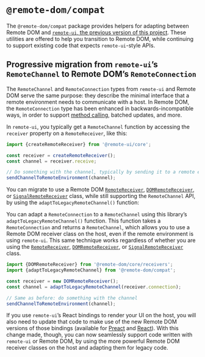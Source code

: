 # `@remote-dom/compat`

The `@remote-dom/compat` package provides helpers for adapting between Remote DOM and [`remote-ui`, the previous version of this project](https://github.com/Shopify/remote-dom/discussions/267). These utilities are offered to help you transition to Remote DOM, while continuing to support existing code that expects `remote-ui`-style APIs.

## Progressive migration from `remote-ui`’s `RemoteChannel` to Remote DOM’s `RemoteConnection`

The `RemoteChannel` and `RemoteConnection` types from `remote-ui` and Remote DOM serve the same purpose: they describe the minimal interface that a remote environment needs to communicate with a host. In Remote DOM, the `RemoteConnection` type has been enhanced in backwards-incompatible ways, in order to support [method calling](#remote-methods), batched updates, and more.

In `remote-ui`, you typically get a `RemoteChannel` function by accessing the `receiver` property on a `RemoteReceiver`, like this:

```ts
import {createRemoteReceiver} from '@remote-ui/core';

const receiver = createRemoteReceiver();
const channel = receiver.receive;

// Do something with the channel, typically by sending it to a remote environment:
sendChannelToRemoteEnvironment(channel);
```

You can migrate to use a Remote DOM [`RemoteReceiver`](#remotereceiver), [`DOMRemoteReceiver`](#domremotereceiver), or [`SignalRemoteReceiver`](/packages/signals/README.md#signalremotereceiver) class, while still supporting the `RemoteChannel` API, by using the `adaptToLegacyRemoteChannel()` function:

You can adapt a `RemoteConnection` to a `RemoteChannel` using this library’s `adaptToLegacyRemoteChannel()` function. This function takes a `RemoteConnection` and returns a `RemoteChannel`, which allows you to use a Remote DOM receiver class on the host, even if the remote environment is using `remote-ui`. This same technique works regardless of whether you are using the [`RemoteReceiver`](#remotereceiver), [`DOMRemoteReceiver`](#domremotereceiver), or [`SignalRemoteReceiver`](/packages/signals/README.md#signalremotereceiver) class.

```ts
import {DOMRemoteReceiver} from '@remote-dom/core/receivers';
import {adaptToLegacyRemoteChannel} from '@remote-dom/compat';

const receiver = new DOMRemoteReceiver();
const channel = adaptToLegacyRemoteChannel(receiver.connection);

// Same as before: do something with the channel
sendChannelToRemoteEnvironment(channel);
```

If you use `remote-ui`’s React bindings to render your UI on the host, you will also need to update that code to make use of the new Remote DOM versions of those bindings (available for [Preact](/packages/preact/README.md#host) and [React](/packages/react/README.md#host)). With this change made, though, you can now seamlessly support code written with `remote-ui` or Remote DOM, by using the more powerful Remote DOM receiver classes on the host and adapting them for legacy code.
